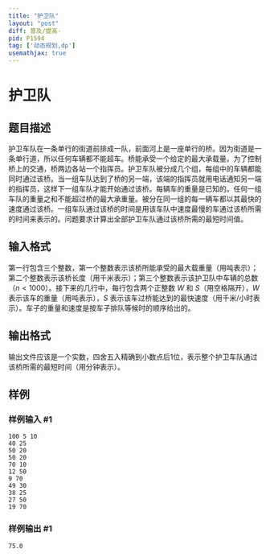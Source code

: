 ```yaml
---
title: "护卫队"
layout: "post"
diff: 普及/提高-
pid: P1594
tag: ['动态规划,dp']
usemathjax: true
---
```


# 护卫队
## 题目描述

护卫车队在一条单行的街道前排成一队，前面河上是一座单行的桥。因为街道是一条单行道，所以任何车辆都不能超车。桥能承受一个给定的最大承载量。为了控制桥上的交通，桥两边各站一个指挥员。护卫车队被分成几个组，每组中的车辆都能同时通过该桥。当一组车队达到了桥的另一端，该端的指挥员就用电话通知另一端的指挥员，这样下一组车队才能开始通过该桥。每辆车的重量是已知的。任何一组车队的重量之和不能超过桥的最大承重量。被分在同一组的每一辆车都以其最快的速度通过该桥。一组车队通过该桥的时间是用该车队中速度最慢的车通过该桥所需的时间来表示的。问题要求计算出全部护卫车队通过该桥所需的最短时间值。

## 输入格式

第一行包含三个整数，第一个整数表示该桥所能承受的最大载重量（用吨表示）；第二个整数表示该桥长度（用千米表示）；第三个整数表示该护卫队中车辆的总数（$n\lt 1000$）。接下来的几行中，每行包含两个正整数 $W$ 和 $S$（用空格隔开），$W$ 表示该车的重量（用吨表示），$S$ 表示该车过桥能达到的最快速度（用千米/小时表示）。车子的重量和速度是按车子排队等候时的顺序给出的。
## 输出格式

输出文件应该是一个实数，四舍五入精确到小数点后1位，表示整个护卫车队通过该桥所需的最短时间（用分钟表示）。

## 样例

### 样例输入 #1
```
100 5 10
40 25
50 20
50 20
70 10
12 50
9 70
49 30
38 25
27 50
19 70
```
### 样例输出 #1
```
75.0
```
